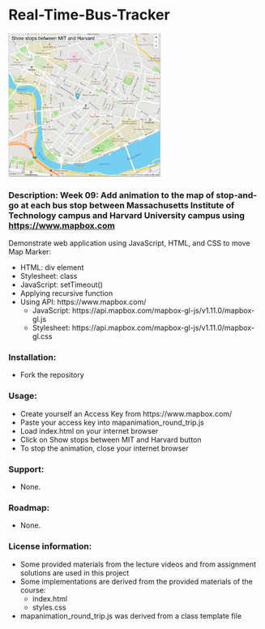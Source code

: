 # Real-Time-Bus-Tracker
<p><img src="map_animation.png" width='300'></p>

### **Description**: Week 09: Add animation to the map of stop-and-go at each bus stop between Massachusetts Institute of Technology campus and Harvard University campus using https://www.mapbox.com
<p>Demonstrate web application using JavaScript, HTML, and CSS to move Map Marker:<p>
<ul>
  <li>HTML: div element</li>
  <li>Stylesheet: class</li>
  <li>JavaScript: setTimeout()</li>
  <li>Applying recursive function</li>
  <li>Using API: https://www.mapbox.com/
    <ul>
      <li>JavaScript: https://api.mapbox.com/mapbox-gl-js/v1.11.0/mapbox-gl.js</li>
      <li>Stylesheet: https://api.mapbox.com/mapbox-gl-js/v1.11.0/mapbox-gl.css</li>
    </ul>
  </li>
</ul>

### **Installation**:
<ul><li>Fork the repository</li></ul>

### **Usage**:
<ul>
  <li>Create yourself an Access Key from https://www.mapbox.com/</li>
  <li>Paste your access key into mapanimation_round_trip.js</li>
  <li>Load index.html on your internet browser</li>
  <li>Click on Show stops between MIT and Harvard button</li>
  <li>To stop the animation, close your internet browser</li>
</ul>

### **Support**:
<ul><li>None.</li></ul>

### **Roadmap**:
<ul><li>None.</li></ul>

### **License information**:
<ul>
  <li>Some provided materials from the lecture videos and from assignment solutions are used in this project</li>
  <li>Some implementations are derived from the provided materials of the course:
    <ul>
      <li>index.html</li>
      <li>styles.css</li>
    </ul>
  </li>
  <li>mapanimation_round_trip.js was derived from a class template file</li>
</ul>
